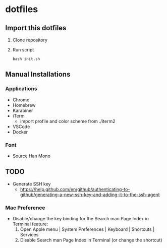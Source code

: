 # dotfiles

## Import this dotfiles

1. Clone repository

1. Run script
    ```
    bash init.sh
    ```


## Manual Installations

### Applications

- Chrome
- Homebrew
- Karabiner
- iTerm
    - import profile and color scheme from ./iterm2
- VSCode
- Docker

### Font

- Source Han Mono


## TODO

- Generate SSH key
    - https://help.github.com/en/github/authenticating-to-github/generating-a-new-ssh-key-and-adding-it-to-the-ssh-agent

### Mac Preference

- Disable/change the key binding for the Search man Page Index in Terminal feature:
  1. Open Apple menu | System Preferences | Keyboard | Shortcuts | Services
  1. Disable Search man Page Index in Terminal (or change the shortcut)

